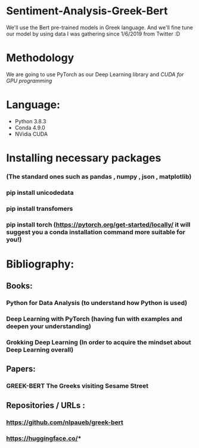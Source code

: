 # Sentiment-Analysis-Greek-Bert
 We'll use the Bert pre-trained models in Greek language. And we'll fine tune our model by using data I was gathering since 1/6/2019 from Twitter :D
 
# Methodology
 We are going to use PyTorch as our Deep Learning library and _CUDA for GPU programming_
 
# Language:
* Python 3.8.3
* Conda 4.9.0
* NVidia CUDA


# Installing necessary packages
### (The standard ones such as pandas , numpy , json , matplotlib)
### pip install unicodedata
### pip install transfomers
### pip install torch (https://pytorch.org/get-started/locally/ it will suggest you a conda installation command more suitable for you!)

# Bibliography:
## Books:
### Python for Data Analysis (to understand how Python is used)
### Deep Learning with PyTorch (having fun with examples and deepen your understanding)
### Grokking Deep Learning (In order to acquire the mindset about Deep Learning overall)
## Papers: 
### GREEK-BERT The Greeks visiting Sesame Street 
## Repositories / URLs :
### https://github.com/nlpaueb/greek-bert
### https://huggingface.co/*


